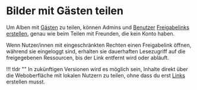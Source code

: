 # Bilder mit Gästen teilen

Um Alben mit [Gästen](roles.md#gast) zu teilen, können Admins und [Benutzer](roles.md#benutzer) [Freigabelinks erstellen](../share/share.md), genau wie beim Teilen mit Freunden, die kein Konto haben.

Wenn Nutzer/innen mit eingeschränkten Rechten einen Freigabelink öffnen, während sie eingeloggt sind, erhalten sie dauerhaften Lesezugriff auf die freigegebenen Ressourcen, bis der Link entfernt wird oder abläuft.

!!! tldr ""
    In zukünftigen Versionen wird es möglich sein, Inhalte direkt über die Weboberfläche mit lokalen Nutzern zu teilen, ohne dass du erst [Links](../share/index.md) erstellen musst.